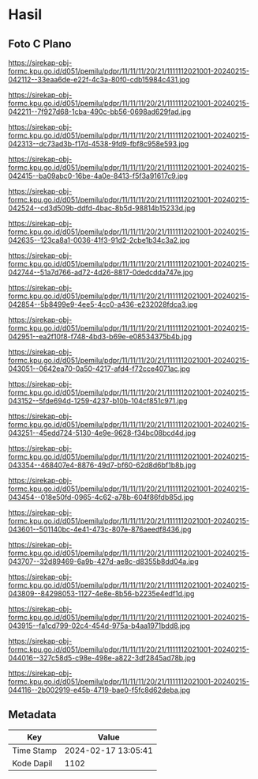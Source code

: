 # Hasil

## Foto C Plano

https://sirekap-obj-formc.kpu.go.id/d051/pemilu/pdpr/11/11/11/20/21/1111112021001-20240215-042112--33eaa6de-e22f-4c3a-80f0-cdb15984c431.jpg

https://sirekap-obj-formc.kpu.go.id/d051/pemilu/pdpr/11/11/11/20/21/1111112021001-20240215-042211--7f927d68-1cba-490c-bb56-0698ad629fad.jpg

https://sirekap-obj-formc.kpu.go.id/d051/pemilu/pdpr/11/11/11/20/21/1111112021001-20240215-042313--dc73ad3b-f17d-4538-9fd9-fbf8c958e593.jpg

https://sirekap-obj-formc.kpu.go.id/d051/pemilu/pdpr/11/11/11/20/21/1111112021001-20240215-042415--ba09abc0-16be-4a0e-8413-f5f3a91617c9.jpg

https://sirekap-obj-formc.kpu.go.id/d051/pemilu/pdpr/11/11/11/20/21/1111112021001-20240215-042524--cd3d509b-ddfd-4bac-8b5d-98814b15233d.jpg

https://sirekap-obj-formc.kpu.go.id/d051/pemilu/pdpr/11/11/11/20/21/1111112021001-20240215-042635--123ca8a1-0036-41f3-91d2-2cbe1b34c3a2.jpg

https://sirekap-obj-formc.kpu.go.id/d051/pemilu/pdpr/11/11/11/20/21/1111112021001-20240215-042744--51a7d766-ad72-4d26-8817-0dedcdda747e.jpg

https://sirekap-obj-formc.kpu.go.id/d051/pemilu/pdpr/11/11/11/20/21/1111112021001-20240215-042854--5b8499e9-4ee5-4cc0-a436-e232028fdca3.jpg

https://sirekap-obj-formc.kpu.go.id/d051/pemilu/pdpr/11/11/11/20/21/1111112021001-20240215-042951--ea2f10f8-f748-4bd3-b69e-e08534375b4b.jpg

https://sirekap-obj-formc.kpu.go.id/d051/pemilu/pdpr/11/11/11/20/21/1111112021001-20240215-043051--0642ea70-0a50-4217-afd4-f72cce4071ac.jpg

https://sirekap-obj-formc.kpu.go.id/d051/pemilu/pdpr/11/11/11/20/21/1111112021001-20240215-043152--5fde694d-1259-4237-b10b-104cf851c971.jpg

https://sirekap-obj-formc.kpu.go.id/d051/pemilu/pdpr/11/11/11/20/21/1111112021001-20240215-043251--45edd724-5130-4e9e-9628-f34bc08bcd4d.jpg

https://sirekap-obj-formc.kpu.go.id/d051/pemilu/pdpr/11/11/11/20/21/1111112021001-20240215-043354--468407e4-8876-49d7-bf60-62d8d6bf1b8b.jpg

https://sirekap-obj-formc.kpu.go.id/d051/pemilu/pdpr/11/11/11/20/21/1111112021001-20240215-043454--018e50fd-0965-4c62-a78b-604f86fdb85d.jpg

https://sirekap-obj-formc.kpu.go.id/d051/pemilu/pdpr/11/11/11/20/21/1111112021001-20240215-043601--501140bc-4e41-473c-807e-876aeedf8436.jpg

https://sirekap-obj-formc.kpu.go.id/d051/pemilu/pdpr/11/11/11/20/21/1111112021001-20240215-043707--32d89469-6a9b-427d-ae8c-d8355b8dd04a.jpg

https://sirekap-obj-formc.kpu.go.id/d051/pemilu/pdpr/11/11/11/20/21/1111112021001-20240215-043809--84298053-1127-4e8e-8b56-b2235e4edf1d.jpg

https://sirekap-obj-formc.kpu.go.id/d051/pemilu/pdpr/11/11/11/20/21/1111112021001-20240215-043915--fa1cd799-02c4-454d-975a-b4aa1971bdd8.jpg

https://sirekap-obj-formc.kpu.go.id/d051/pemilu/pdpr/11/11/11/20/21/1111112021001-20240215-044016--327c58d5-c98e-498e-a822-3df2845ad78b.jpg

https://sirekap-obj-formc.kpu.go.id/d051/pemilu/pdpr/11/11/11/20/21/1111112021001-20240215-044116--2b002919-e45b-4719-bae0-f5fc8d62deba.jpg


## Metadata

| Key        | Value               |
| ---------- | ------------------- |
| Time Stamp | 2024-02-17 13:05:41 |
| Kode Dapil | 1102                |



